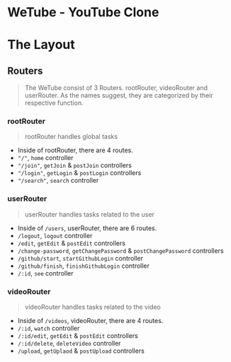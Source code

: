 # WeTube - YouTube Clone

# The Layout

## Routers

> The WeTube consist of 3 Routers.
> rootRouter, videoRouter and userRouter.
> As the names suggest, they are categorized by their respective function.

### rootRouter

> rootRouter handles global tasks

- Inside of rootRouter, there are 4 routes.
- `"/"`, `home` controller
- `"/join"`, `getJoin` & `postJoin` controllers
- `"/login"`, `getLogin` & `postLogin` controllers
- `"/search"`, `search` controller

### userRouter

> userRouter handles tasks related to the user

- Inside of `/users`, userRouter, there are 6 routes.
- `/logout`, `logout` controller
- `/edit`, `getEdit` & `postEdit` controllers
- `/change-password`, `getChangePassword` & `postChangePassword` controllers
- `/github/start`, `startGithubLogin` controller
- `/github/finish`, `finishGithubLogin` controller
- `/:id`, `see` controller

### videoRouter

> videoRouter handles tasks related to the video

- Inside of `/videos`, videoRouter, there are 4 routes.
- `/:id`, `watch` controller
- `/:id/edit`, `getEdit` & `postEdit` controllers
- `/:id/delete`, `deleteVideo` controller
- `/upload`, `getUplaod` & `postUpload` controllers

<!-- To add controllers explanation -->
